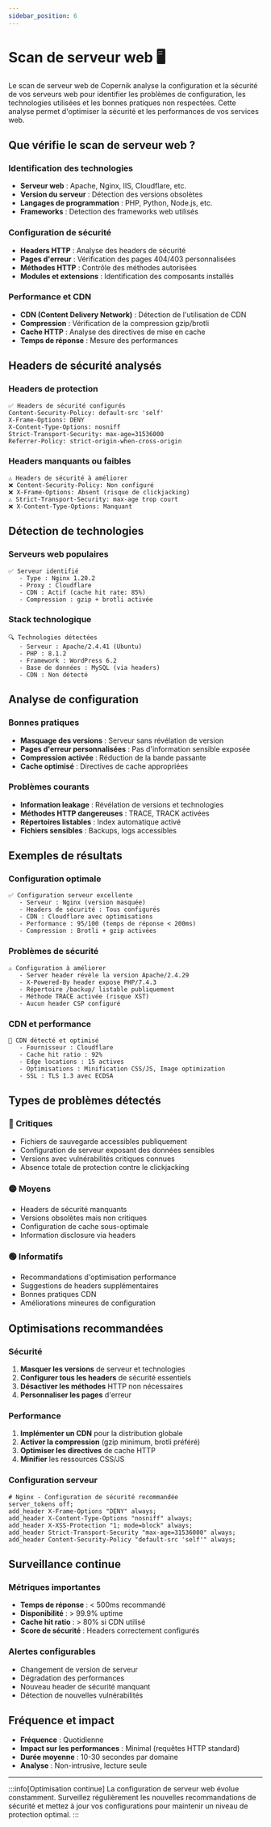 ```yaml
---
sidebar_position: 6
---
```


# Scan de serveur web 🖥️

Le scan de serveur web de Copernik analyse la configuration et la sécurité de vos serveurs web pour identifier les problèmes de configuration, les technologies utilisées et les bonnes pratiques non respectées. Cette analyse permet d'optimiser la sécurité et les performances de vos services web.

## Que vérifie le scan de serveur web ?

### Identification des technologies
- **Serveur web** : Apache, Nginx, IIS, Cloudflare, etc.
- **Version du serveur** : Détection des versions obsolètes
- **Langages de programmation** : PHP, Python, Node.js, etc.
- **Frameworks** : Detection des frameworks web utilisés

### Configuration de sécurité
- **Headers HTTP** : Analyse des headers de sécurité
- **Pages d'erreur** : Vérification des pages 404/403 personnalisées
- **Méthodes HTTP** : Contrôle des méthodes autorisées
- **Modules et extensions** : Identification des composants installés

### Performance et CDN
- **CDN (Content Delivery Network)** : Détection de l'utilisation de CDN
- **Compression** : Vérification de la compression gzip/brotli
- **Cache HTTP** : Analyse des directives de mise en cache
- **Temps de réponse** : Mesure des performances

## Headers de sécurité analysés

### Headers de protection
```http
✅ Headers de sécurité configurés
Content-Security-Policy: default-src 'self'
X-Frame-Options: DENY
X-Content-Type-Options: nosniff
Strict-Transport-Security: max-age=31536000
Referrer-Policy: strict-origin-when-cross-origin
```

### Headers manquants ou faibles
```http
⚠️ Headers de sécurité à améliorer
❌ Content-Security-Policy: Non configuré
❌ X-Frame-Options: Absent (risque de clickjacking)
⚠️ Strict-Transport-Security: max-age trop court
❌ X-Content-Type-Options: Manquant
```

## Détection de technologies

### Serveurs web populaires
```
✅ Serveur identifié
   - Type : Nginx 1.20.2
   - Proxy : Cloudflare
   - CDN : Actif (cache hit rate: 85%)
   - Compression : gzip + brotli activée
```

### Stack technologique
```
🔍 Technologies détectées
   - Serveur : Apache/2.4.41 (Ubuntu)
   - PHP : 8.1.2
   - Framework : WordPress 6.2
   - Base de données : MySQL (via headers)
   - CDN : Non détecté
```

## Analyse de configuration

### Bonnes pratiques
- **Masquage des versions** : Serveur sans révélation de version
- **Pages d'erreur personnalisées** : Pas d'information sensible exposée
- **Compression activée** : Réduction de la bande passante
- **Cache optimisé** : Directives de cache appropriées

### Problèmes courants
- **Information leakage** : Révélation de versions et technologies
- **Méthodes HTTP dangereuses** : TRACE, TRACK activées
- **Répertoires listables** : Index automatique activé
- **Fichiers sensibles** : Backups, logs accessibles

## Exemples de résultats

### Configuration optimale
```
✅ Configuration serveur excellente
   - Serveur : Nginx (version masquée)
   - Headers de sécurité : Tous configurés
   - CDN : Cloudflare avec optimisations
   - Performance : 95/100 (temps de réponse < 200ms)
   - Compression : Brotli + gzip activées
```

### Problèmes de sécurité
```
⚠️ Configuration à améliorer
   - Server header révèle la version Apache/2.4.29
   - X-Powered-By header expose PHP/7.4.3
   - Répertoire /backup/ listable publiquement
   - Méthode TRACE activée (risque XST)
   - Aucun header CSP configuré
```

### CDN et performance
```
🚀 CDN détecté et optimisé
   - Fournisseur : Cloudflare
   - Cache hit ratio : 92%
   - Edge locations : 15 actives
   - Optimisations : Minification CSS/JS, Image optimization
   - SSL : TLS 1.3 avec ECDSA
```

## Types de problèmes détectés

### 🔴 Critiques
- Fichiers de sauvegarde accessibles publiquement
- Configuration de serveur exposant des données sensibles
- Versions avec vulnérabilités critiques connues
- Absence totale de protection contre le clickjacking

### 🟡 Moyens
- Headers de sécurité manquants
- Versions obsolètes mais non critiques
- Configuration de cache sous-optimale
- Information disclosure via headers

### 🟢 Informatifs
- Recommandations d'optimisation performance
- Suggestions de headers supplémentaires
- Bonnes pratiques CDN
- Améliorations mineures de configuration

## Optimisations recommandées

### Sécurité
1. **Masquer les versions** de serveur et technologies
2. **Configurer tous les headers** de sécurité essentiels
3. **Désactiver les méthodes** HTTP non nécessaires
4. **Personnaliser les pages** d'erreur

### Performance
1. **Implémenter un CDN** pour la distribution globale
2. **Activer la compression** (gzip minimum, brotli préféré)
3. **Optimiser les directives** de cache HTTP
4. **Minifier** les ressources CSS/JS

### Configuration serveur
```nginx
# Nginx - Configuration de sécurité recommandée
server_tokens off;
add_header X-Frame-Options "DENY" always;
add_header X-Content-Type-Options "nosniff" always;
add_header X-XSS-Protection "1; mode=block" always;
add_header Strict-Transport-Security "max-age=31536000" always;
add_header Content-Security-Policy "default-src 'self'" always;
```

## Surveillance continue

### Métriques importantes
- **Temps de réponse** : < 500ms recommandé
- **Disponibilité** : > 99.9% uptime
- **Cache hit ratio** : > 80% si CDN utilisé
- **Score de sécurité** : Headers correctement configurés

### Alertes configurables
- Changement de version de serveur
- Dégradation des performances
- Nouveau header de sécurité manquant
- Détection de nouvelles vulnérabilités

## Fréquence et impact

- **Fréquence** : Quotidienne
- **Impact sur les performances** : Minimal (requêtes HTTP standard)
- **Durée moyenne** : 10-30 secondes par domaine
- **Analyse** : Non-intrusive, lecture seule

---

:::info[Optimisation continue]
La configuration de serveur web évolue constamment. Surveillez régulièrement les nouvelles recommandations de sécurité et mettez à jour vos configurations pour maintenir un niveau de protection optimal.
:::
